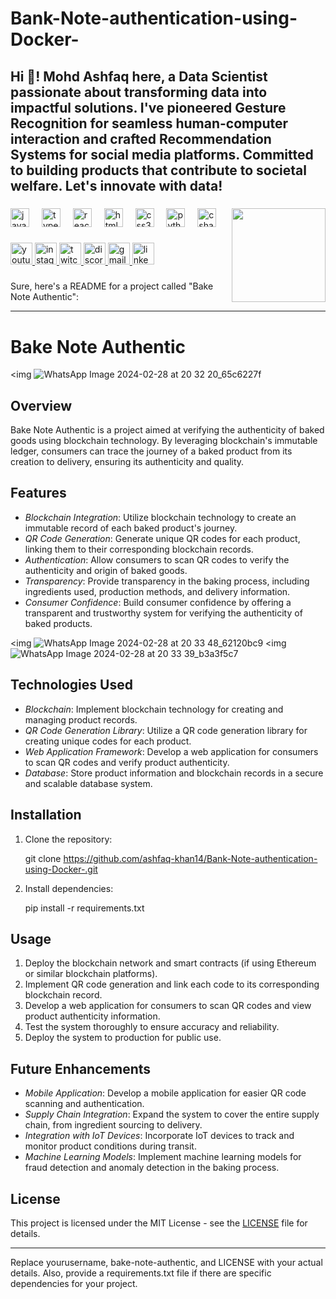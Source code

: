 # Bank-Note-authentication-using-Docker-
<h2 align="left">Hi 👋! Mohd Ashfaq here, a Data Scientist passionate about transforming data into impactful solutions. I've pioneered Gesture Recognition for seamless human-computer interaction and crafted Recommendation Systems for social media platforms. Committed to building products that contribute to societal welfare. Let's innovate with data! 





</h2>

###


<img align="right" height="150" src="https://i.imgflip.com/65efzo.gif"  />

###

<div align="left">
  <img src="https://cdn.jsdelivr.net/gh/devicons/devicon/icons/javascript/javascript-original.svg" height="30" alt="javascript logo"  />
  <img width="12" />
  <img src="https://cdn.jsdelivr.net/gh/devicons/devicon/icons/typescript/typescript-original.svg" height="30" alt="typescript logo"  />
  <img width="12" />
  <img src="https://cdn.jsdelivr.net/gh/devicons/devicon/icons/react/react-original.svg" height="30" alt="react logo"  />
  <img width="12" />
  <img src="https://cdn.jsdelivr.net/gh/devicons/devicon/icons/html5/html5-original.svg" height="30" alt="html5 logo"  />
  <img width="12" />
  <img src="https://cdn.jsdelivr.net/gh/devicons/devicon/icons/css3/css3-original.svg" height="30" alt="css3 logo"  />
  <img width="12" />
  <img src="https://cdn.jsdelivr.net/gh/devicons/devicon/icons/python/python-original.svg" height="30" alt="python logo"  />
  <img width="12" />
  <img src="https://cdn.jsdelivr.net/gh/devicons/devicon/icons/csharp/csharp-original.svg" height="30" alt="csharp logo"  />
</div>

###

<div align="left">
  <a href="[Your YouTube Link]">
    <img src="https://img.shields.io/static/v1?message=Youtube&logo=youtube&label=&color=FF0000&logoColor=white&labelColor=&style=for-the-badge" height="35" alt="youtube logo"  />
  </a>
  <a href="[Your Instagram Link]">
    <img src="https://img.shields.io/static/v1?message=Instagram&logo=instagram&label=&color=E4405F&logoColor=white&labelColor=&style=for-the-badge" height="35" alt="instagram logo"  />
  </a>
  <a href="[Your Twitch Link]">
    <img src="https://img.shields.io/static/v1?message=Twitch&logo=twitch&label=&color=9146FF&logoColor=white&labelColor=&style=for-the-badge" height="35" alt="twitch logo"  />
  </a>
  <a href="[Your Discord Link]">
    <img src="https://img.shields.io/static/v1?message=Discord&logo=discord&label=&color=7289DA&logoColor=white&labelColor=&style=for-the-badge" height="35" alt="discord logo"  />
  </a>
  <a href="[Your Gmail Link]">
    <img src="https://img.shields.io/static/v1?message=Gmail&logo=gmail&label=&color=D14836&logoColor=white&labelColor=&style=for-the-badge" height="35" alt="gmail logo"  />
  </a>
  <a href="[Your LinkedIn Link]">
    <img src="https://img.shields.io/static/v1?message=LinkedIn&logo=linkedin&label=&color=0077B5&logoColor=white&labelColor=&style=for-the-badge" height="35" alt="linkedin logo"  />
  </a>
</div>

###

Sure, here's a README for a project called "Bake Note Authentic":

---

# Bake Note Authentic

<img ![WhatsApp Image 2024-02-28 at 20 32 20_65c6227f](https://github.com/ashfaq-khan14/Bank-Note-authentication-using-Docker-/assets/120010803/d656989f-0532-46cc-9b8c-84b090bc6e3d)


## Overview
Bake Note Authentic is a project aimed at verifying the authenticity of baked goods using blockchain technology. By leveraging blockchain's immutable ledger, consumers can trace the journey of a baked product from its creation to delivery, ensuring its authenticity and quality.

## Features
- *Blockchain Integration*: Utilize blockchain technology to create an immutable record of each baked product's journey.
- *QR Code Generation*: Generate unique QR codes for each product, linking them to their corresponding blockchain records.
- *Authentication*: Allow consumers to scan QR codes to verify the authenticity and origin of baked goods.
- *Transparency*: Provide transparency in the baking process, including ingredients used, production methods, and delivery information.
- *Consumer Confidence*: Build consumer confidence by offering a transparent and trustworthy system for verifying the authenticity of baked products.
  
<img ![WhatsApp Image 2024-02-28 at 20 33 48_62120bc9](https://github.com/ashfaq-khan14/Bank-Note-authentication-using-Docker-/assets/120010803/82d22e08-9e4e-4c3d-a780-173d74a9d889) <img ![WhatsApp Image 2024-02-28 at 20 33 39_b3a3f5c7](https://github.com/ashfaq-khan14/Bank-Note-authentication-using-Docker-/assets/120010803/d3aac109-1945-427b-8635-298bae5d264d)



## Technologies Used
- *Blockchain*: Implement blockchain technology for creating and managing product records.
- *QR Code Generation Library*: Utilize a QR code generation library for creating unique codes for each product.
- *Web Application Framework*: Develop a web application for consumers to scan QR codes and verify product authenticity.
- *Database*: Store product information and blockchain records in a secure and scalable database system.

## Installation
1. Clone the repository:
   
   git clone https://github.com/ashfaq-khan14/Bank-Note-authentication-using-Docker-.git
   
2. Install dependencies:
   
   pip install -r requirements.txt
   

## Usage
1. Deploy the blockchain network and smart contracts (if using Ethereum or similar blockchain platforms).
2. Implement QR code generation and link each code to its corresponding blockchain record.
3. Develop a web application for consumers to scan QR codes and view product authenticity information.
4. Test the system thoroughly to ensure accuracy and reliability.
5. Deploy the system to production for public use.

## Future Enhancements
- *Mobile Application*: Develop a mobile application for easier QR code scanning and authentication.
- *Supply Chain Integration*: Expand the system to cover the entire supply chain, from ingredient sourcing to delivery.
- *Integration with IoT Devices*: Incorporate IoT devices to track and monitor product conditions during transit.
- *Machine Learning Models*: Implement machine learning models for fraud detection and anomaly detection in the baking process.

## License
This project is licensed under the MIT License - see the [LICENSE](LICENSE) file for details.

---

Replace yourusername, bake-note-authentic, and LICENSE with your actual details. Also, provide a requirements.txt file if there are specific dependencies for your project.

<br clear="both">


###


### 
